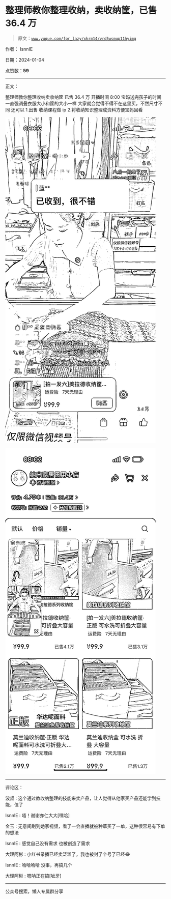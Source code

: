 # 整理师教你整理收纳，卖收纳筐，已售 36.4 万

> 原文：[`www.yuque.com/for_lazy/xkrm14/vrd5wsmup11hyimg`](https://www.yuque.com/for_lazy/xkrm14/vrd5wsmup11hyimg)

作者： IsnnIE

日期：2024-01-04

点赞数：**59**

* * *

正文：

整理师教你整理收纳卖收纳筐 已售 36.4 万 开播时间 8:00 宝妈送完孩子的时间 一直强调叠衣服大小和筐的大小一样 大家就会觉得不得不在这里买，不然尺寸不同
还可以 1.出售 收纳课程做 ip 2.将收纳知识整理成资料方便宝妈回看

![](img/3d721bf731c1119b4623f7ca7e83e788.png)

![](img/06ba4efe8b3d736b0da26b14537406bc.png)

* * *

评论区：

波叔 : 这个通过教收纳整理的技能来卖产品，让人觉得从他家买产品还能学到技能，值了

IsnnIE : 唔！谢谢亦仁大大[嘿哈]

金玉 : 无意间刷到她家视频，看了一会直播就被种草买了一单，这种很容易有下单的想法

IsnnIE : 感觉自己没有需求 也被创造了需求

大理阿彬 : 小红书录播已经卖泛滥了，我也被封了个号了已经😂

IsnnIE : 哈哈哈哈 没事，再搞几个

大理阿彬 : 嗯呐正在搞[呲牙]

* * *

公众号搜索，懒人专属群分享
